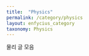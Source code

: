 ```yaml
---
title:  "Physics"
permalink: /category/physics
layout: enfycius_category
taxonomy: Physics
---
```


물리 글 모음
